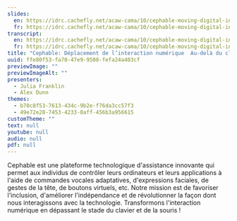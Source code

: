 ```yaml
---
slides:
  en: https://idrc.cachefly.net/acaw-cama/10/cephable-moving-digital-interaction-beyond-keyboard-and-mouse-slides-en.pptx
  fr: https://idrc.cachefly.net/acaw-cama/10/cephable-moving-digital-interaction-beyond-keyboard-and-mouse-slides-fr.pptx
transcript:
  en: https://idrc.cachefly.net/acaw-cama/10/cephable-moving-digital-interaction-beyond-keyboard-and-mouse-transcript-en.docx
  fr: https://idrc.cachefly.net/acaw-cama/10/cephable-moving-digital-interaction-beyond-keyboard-and-mouse-transcript-fr.docx
title: "Cephable: Déplacement de l’interaction numérique  Au-delà du clavier et de la souris"
uuid: ffe80f53-fa70-47e9-9508-fefa24a403cf
previewImage: ""
previewImageAlt: ""
presenters:
  - Julia Franklin
  - Alex Dunn
themes:
  - b70c8f53-7613-434c-9b2e-f76da3cc57f3
  - 49e72e28-7453-4233-8aff-456b3a956615
customTheme: ""
text: null
youtube: null
audio: null
pdf: null
---
```

Cephable est une plateforme technologique d'assistance innovante qui permet aux individus de contrôler leurs ordinateurs et leurs applications à l'aide de commandes vocales adaptatives, d'expressions faciales, de gestes de la tête, de boutons virtuels, etc. Notre mission est de favoriser l'inclusion, d'améliorer l'indépendance et de révolutionner la façon dont nous interagissons avec la technologie. Transformons l'interaction numérique en dépassant le stade du clavier et de la souris !
